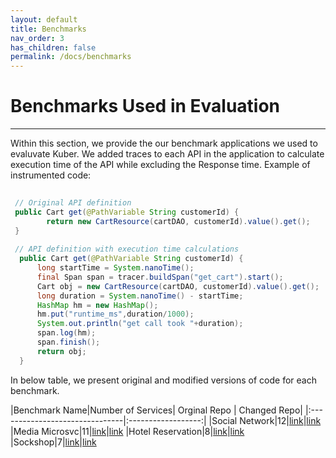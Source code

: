 ```yaml
---
layout: default
title: Benchmarks
nav_order: 3
has_children: false
permalink: /docs/benchmarks
---
```


# Benchmarks Used in Evaluation
---

Within this section, we provide the our benchmark applications we used to evaluvate Kuber.
We added traces to each API in the application to calculate execution time of the API while excluding the Response time.
Example of instrumented code:
``` java
 
 // Original API definition
 public Cart get(@PathVariable String customerId) {
        return new CartResource(cartDAO, customerId).value().get();
 }
 
 // API definition with execution time calculations 
  public Cart get(@PathVariable String customerId) {
      long startTime = System.nanoTime();
      final Span span = tracer.buildSpan("get_cart").start();
      Cart obj = new CartResource(cartDAO, customerId).value().get();
      long duration = System.nanoTime() - startTime;
      HashMap hm = new HashMap();
      hm.put("runtime_ms",duration/1000);
      System.out.println("get call took "+duration);
      span.log(hm);
      span.finish();
      return obj;
  }

```
In below table, we present original and modified versions of code for each benchmark.

|Benchmark Name|Number of Services| Orginal Repo | Changed Repo|
|:-------------------------------|:------------------:|
|Social Network|12|[link](https://github.com/delimitrou/DeathStarBench/tree/master/hotelReservation)|[link](https://github.com/kubercostoptimizer/Kuber/tree/master/code/apps/social-network/code)
|Media Microsvc|11|[link](https://github.com/delimitrou/DeathStarBench/tree/master/mediaMicroservices)|[link](https://github.com/kubercostoptimizer/Kuber/tree/master/code/apps/media-microsvc/code)
|Hotel Reservation|8|[link](https://github.com/delimitrou/DeathStarBench/tree/master/hotelReservation)|[link](https://github.com/kubercostoptimizer/Kuber/tree/master/code/apps/hotel-reservation/code)
|Sockshop|7|[link](https://github.com/microservices-demo)|[link](https://github.com/kubercostoptimizer/Kuber/tree/master/code/apps/sock-shop/code)
